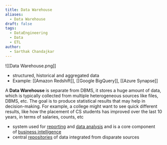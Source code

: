 ```yaml
---
title: Data Warehouse
aliases:
  - Data Warehouse
draft: false
tags:
  - DataEngineering
  - Data
  - ETL
author:
  - Sarthak Chandajkar
---
```


![[Data Warehouse.png]]


- structured, historical and aggregated data
- Example: [[Amazon Redshift]], [[Google BigQuery]], [[Azure Synapse]]

A ****Data Warehouse**** is separate from DBMS, it stores a huge amount of data, which is typically collected from multiple heterogeneous sources like files, DBMS, etc. The goal is to produce statistical results that may help in decision-making. For example, a college might want to see quick different results, like how the placement of CS students has improved over the last 10 years, in terms of salaries, counts, etc

- system used for [reporting](https://en.wikipedia.org/wiki/Business_intelligence "Business intelligence") and [data analysis](https://en.wikipedia.org/wiki/Data_analysis "Data analysis") and is a core component of [business intelligence](https://en.wikipedia.org/wiki/Business_intelligence "Business intelligence")
- central [repositories](https://en.wikipedia.org/wiki/Repository_(version_control) "Repository (version control)") of data integrated from disparate sources

